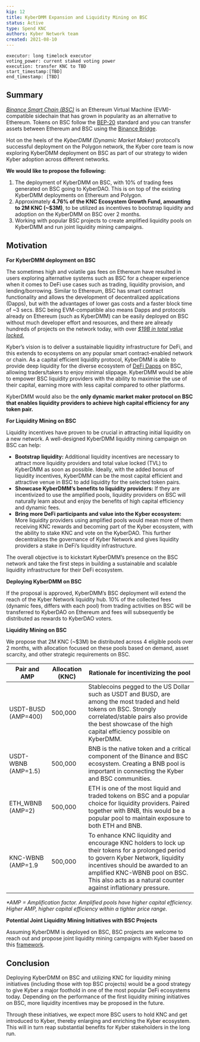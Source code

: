 ```yaml
---
kip: 12
title: KyberDMM Expansion and Liquidity Mining on BSC
status: Active
type: Spend KNC
authors: Kyber Network team
created: 2021-08-10
---
```


```
executor: long timelock executor
voting_power: current staked voting power
execution: transfer KNC to TBD
start_timestamp:[TBD]
end_timestamp: [TBD]

```

## Summary

[*Binance Smart Chain (BSC)*](https://www.binance.org/en/smartChain) is an Ethereum Virtual Machine (EVM)-compatible sidechain that has grown in popularity as an alternative to Ethereum. Tokens on BSC follow the [BEP-20](https://academy.binance.com/en/glossary/bep-20) standard and you can transfer assets between Ethereum and BSC using the [Binance Bridge](https://academy.binance.com/en/articles/an-introduction-to-binance-bridge).

Hot on the heels of the *KyberDMM (Dynamic Market Maker)*  protocol’s successful deployment on the Polygon network, the Kyber core team is now exploring KyberDMM deployment on BSC as part of our strategy to widen Kyber adoption across different networks.

**We would like to propose the following:**

1. The deployment of KyberDMM on BSC, with 10% of trading fees generated on BSC going to KyberDAO. This is on top of the existing KyberDMM deployments on Ethereum and Polygon.
2. Approximately **4.76% of the KNC Ecosystem Growth Fund, amounting to 2M KNC (~$3M)**, to be utilized as incentives to bootstrap liquidity and adoption on the KyberDMM on BSC over 2 months.
3. Working with popular BSC projects to create amplified liquidity pools on KyberDMM and run joint liquidity mining campaigns.

## Motivation

**For KyberDMM deployment on BSC**

The sometimes high and volatile gas fees on Ethereum have resulted in users exploring alternative systems such as BSC for a cheaper experience when it comes to DeFi use cases such as trading, liquidity provision, and lending/borrowing. Similar to Ethereum, BSC has smart contract functionality and allows the development of decentralized applications (Dapps), but with the advantages of lower gas costs and a faster block time of ~3 secs. BSC being EVM-compatible also means Dapps and protocols already on Ethereum (such as KyberDMM) can be easily deployed on BSC without much developer effort and resources, and there are already hundreds of projects on the network today, with over [*$19B in total value locked.*](https://bscproject.org/#/)

Kyber’s vision is to deliver a sustainable liquidity infrastructure for DeFi, and this extends to ecosystems on any popular smart contract-enabled network or chain. As a capital efficient liquidity protocol, KyberDMM is able to provide deep liquidity for the diverse ecosystem of [DeFi Dapps](https://www.defistation.io/) on BSC, allowing traders/takers to enjoy minimal slippage. KyberDMM would be able to empower BSC liquidity providers with the ability to maximise the use of their capital, earning more with less capital compared to other platforms.

KyberDMM would also be the **only dynamic market maker protocol on BSC that enables liquidity providers to achieve high capital efficiency for any token pair.**

**For Liquidity Mining on BSC**

Liquidity incentives have proven to be crucial in attracting initial liquidity on a new network. A well-designed KyberDMM liquidity mining campaign on BSC can help:

* **Bootstrap liquidity:** Additional liquidity incentives are necessary to attract more liquidity providers and total value locked (TVL) to KyberDMM as soon as possible. Ideally, with the added bonus of liquidity incentives, KyberDMM can be the most capital efficient and attractive venue in BSC to add liquidity for the selected token pairs.
* **Showcase KyberDMM’s benefits to liquidity providers:** If they are incentivized to use the amplified pools, liquidity providers on BSC will naturally learn about and enjoy the benefits of high capital efficiency and dynamic fees.
* **Bring more DeFi participants and value into the Kyber ecosystem:** More liquidity providers using amplified pools would mean more of them receiving KNC rewards and becoming part of the Kyber ecosystem, with the ability to stake KNC and vote on the KyberDAO. This further decentralizes the governance of Kyber Network and gives liquidity providers a stake in DeFi’s liquidity infrastructure.

The overall objective is to kickstart KyberDMM’s presence on the BSC network and take the first steps in building a sustainable and scalable liquidity infrastructure for their DeFi ecosystem.

**Deploying KyberDMM on BSC**

If the proposal is approved, KyberDMM’s BSC deployment will extend the reach of the Kyber Network liquidity hub. 10% of the collected fees (dynamic fees, differs with each pool) from trading activities on BSC will be transferred to KyberDAO on Ethereum and fees will subsequently be distributed as rewards to KyberDAO voters.

**Liquidity Mining on BSC**

We propose that 2M KNC (~$3M) be distributed across 4 eligible pools over 2 months, with allocation focused on these pools based on demand, asset scarcity, and other strategic requirements on BSC.

| Pair and AMP | Allocation (KNC) | Rationale for incentivizing the pool                                                                                                                                                                                                                                                                                                                                           |
|--------------------|------------------|--------------------------------------------------------------------------------------------------------------------------------------------------------------------------------------------------------------------------------------------------------------------------------------------------------------------------------------------------------------------------------|
| USDT-BUSD (AMP=400) | 500,000          | Stablecoins pegged to the US Dollar such as USDT and BUSD, are among the most traded and held tokens on BSC. Strongly correlated/stable pairs also provide the best showcase of the high capital efficiency possible on KyberDMM. |
| USDT-WBNB (AMP=1.5) |  500,000          | BNB is the native token and a critical component of the Binance and BSC ecosystem. Creating a BNB pool is important in connecting the Kyber and BSC communities.                                                                   |
| ETH_WBNB (AMP=2) |  500,000          | ETH is one of the most liquid and traded tokens on BSC and a popular choice for liquidity providers. Paired together with BNB, this would be a popular pool to maintain exposure to both ETH and BNB.                                         |
| KNC-WBNB (AMP=1.9| 500,000          | To enhance KNC liquidity and encourage KNC holders to lock up their tokens for a prolonged period to govern Kyber Network, liquidity incentives should be awarded to an amplified KNC-WBNB pool on BSC. This also acts as a natural counter against inflationary pressure.                                                         |

_*AMP = Amplification factor. Amplified pools have higher capital efficiency. Higher AMP, higher capital efficiency within a tighter price range._

**Potential Joint Liquidity Mining Initiatives with BSC Projects**

Assuming KyberDMM is deployed on BSC, BSC projects are welcome to reach out and propose joint liquidity mining campaigns with Kyber based on this [framework](https://github.com/KyberNetwork/KIPs/blob/master/KIPs/kip-10.md).

## Conclusion

Deploying KyberDMM on BSC and utilizing KNC for liquidity mining initiatives (including those with top BSC projects) would be a good strategy to give Kyber a major foothold in one of the most popular DeFi ecosystems today. Depending on the performance of the first liquidity mining initiatives on BSC, more liquidity incentives may be proposed in the future.

Through these initiatives, we expect more BSC users to hold KNC and get introduced to Kyber, thereby enlarging and enriching the Kyber ecosystem. This will in turn reap substantial benefits for Kyber stakeholders in the long run.